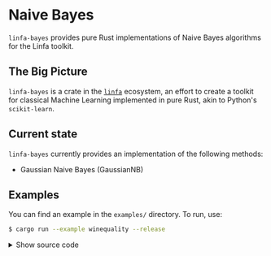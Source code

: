 # Naive Bayes

`linfa-bayes` provides pure Rust implementations of Naive Bayes algorithms for the Linfa toolkit.

## The Big Picture

`linfa-bayes` is a crate in the [`linfa`](https://crates.io/crates/linfa) ecosystem, an effort to create a toolkit for classical Machine Learning implemented in pure Rust, akin to Python's `scikit-learn`.

## Current state

`linfa-bayes` currently provides an implementation of the following methods: 

- Gaussian Naive Bayes (GaussianNB)

## Examples

You can find an example in the `examples/` directory. To run, use:

```bash
$ cargo run --example winequality --release
```

<details>
<summary style="cursor: pointer; display:list-item;">
Show source code
</summary>

```rust, no_run
use linfa::metrics::ToConfusionMatrix;
use linfa::traits::{Fit, Predict};
use linfa_bayes::{GaussianNb, Result};

// Read in the dataset and convert targets to binary data
let (train, valid) = linfa_datasets::winequality()
    .map_targets(|x| if *x > 6 { "good" } else { "bad" })
    .split_with_ratio(0.9);

// Train the model
let model = GaussianNb::params().fit(&train)?;

// Predict the validation dataset
let pred = model.predict(&valid);

// Construct confusion matrix
let cm = pred.confusion_matrix(&valid)?;

// classes    | bad        | good      
// bad        | 130        | 12        
// good       | 7          | 10    
//
// accuracy 0.8805031, MCC 0.45080978
println!("{:?}", cm);
println!("accuracy {}, MCC {}", cm.accuracy(), cm.mcc());
# Result::Ok(())
```
</details>
